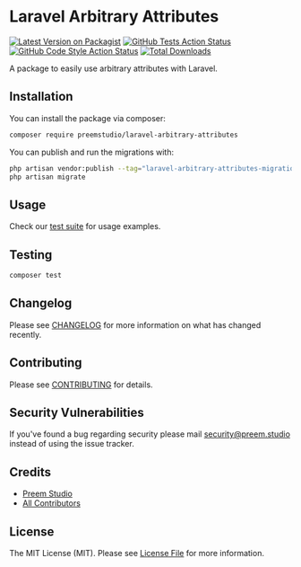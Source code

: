 # Laravel Arbitrary Attributes

[![Latest Version on Packagist](https://img.shields.io/packagist/v/preemstudio/laravel-arbitrary-attributes.svg?style=flat-square)](https://packagist.org/packages/preemstudio/laravel-arbitrary-attributes)
[![GitHub Tests Action Status](https://img.shields.io/github/actions/workflow/status/preemstudio/laravel-arbitrary-attributes/run-tests.yml?branch=main&label=tests&style=flat-square)](https://github.com/preemstudio/laravel-arbitrary-attributes/actions?query=workflow%3Arun-tests+branch%3Amain)
[![GitHub Code Style Action Status](https://img.shields.io/github/actions/workflow/status/preemstudio/laravel-arbitrary-attributes/fix-php-code-style-issues.yml?branch=main&label=code%20style&style=flat-square)](https://github.com/preemstudio/laravel-arbitrary-attributes/actions?query=workflow%3A"Fix+PHP+code+style+issues"+branch%3Amain)
[![Total Downloads](https://img.shields.io/packagist/dt/preemstudio/laravel-arbitrary-attributes.svg?style=flat-square)](https://packagist.org/packages/preemstudio/laravel-arbitrary-attributes)

A package to easily use arbitrary attributes with Laravel.

## Installation

You can install the package via composer:

```bash
composer require preemstudio/laravel-arbitrary-attributes
```

You can publish and run the migrations with:

```bash
php artisan vendor:publish --tag="laravel-arbitrary-attributes-migrations"
php artisan migrate
```

## Usage

Check our [test suite](/tests) for usage examples.

## Testing

```bash
composer test
```

## Changelog

Please see [CHANGELOG](CHANGELOG.md) for more information on what has changed recently.

## Contributing

Please see [CONTRIBUTING](CONTRIBUTING.md) for details.

## Security Vulnerabilities

If you've found a bug regarding security please mail [security@preem.studio](mailto:security@preem.studio) instead of using the issue tracker.

## Credits

- [Preem Studio](https://github.com/PreemStudio)
- [All Contributors](../../contributors)

## License

The MIT License (MIT). Please see [License File](LICENSE.md) for more information.
